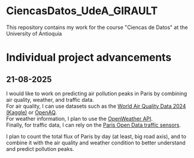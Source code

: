 # CiencasDatos_UdeA_GIRAULT
This repository contains my work for the course "Ciencas de Datos" at the University of Antioquia

# Individual project advancements

## 21-08-2025

I would like to work on predicting air pollution peaks in Paris by combining air quality, weather, and traffic data.  
For air quality, I can use datasets such as the [World Air Quality Data 2024 (Kaggle)](https://www.kaggle.com/datasets/kanchana1990/world-air-quality-data-2024-updated/data) or [OpenAQ](https://openaq.org/).  
For weather information, I plan to use the [OpenWeather API](https://openweathermap.org/api).  
Finally, for traffic data, I can rely on the [Paris Open Data traffic sensors](opendata.paris.fr/explore/dataset/comptages-routiers-permanents/table/?disjunctive.libelle&disjunctive.libelle_nd_amont&disjunctive.libelle_nd_aval&disjunctive.etat_trafic&sort=t_1h).

I plan to count the total flux of Paris by day (at least, big road axis), and to combine it with the air quality and weather condition to better understand and predict pollution peaks.

